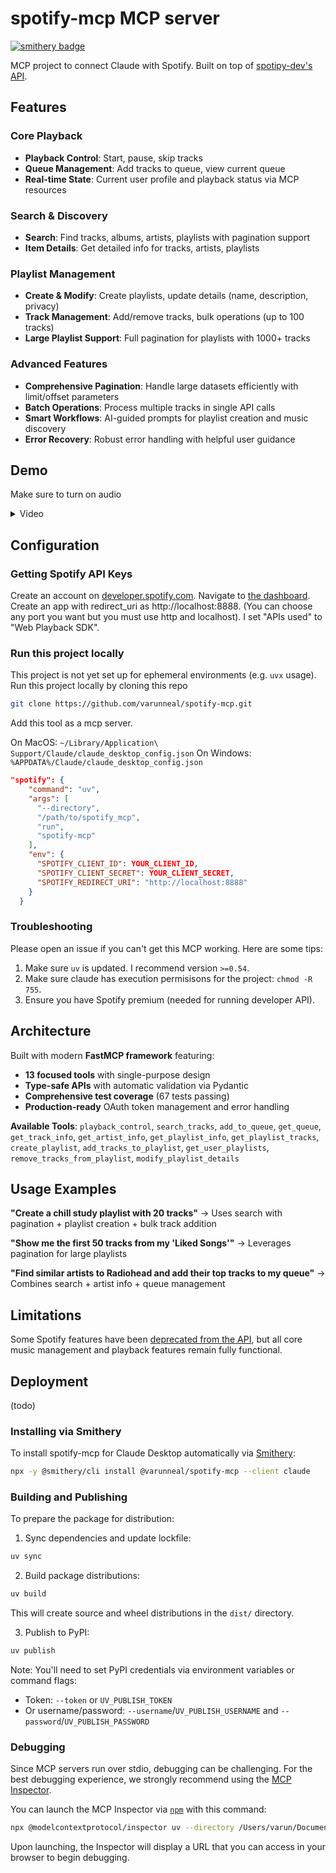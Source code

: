 # spotify-mcp MCP server

[![smithery badge](https://smithery.ai/badge/@varunneal/spotify-mcp)](https://smithery.ai/server/@varunneal/spotify-mcp)

MCP project to connect Claude with Spotify. Built on top of [spotipy-dev's API](https://github.com/spotipy-dev/spotipy/tree/2.24.0).

## Features

### Core Playback
- **Playback Control**: Start, pause, skip tracks
- **Queue Management**: Add tracks to queue, view current queue
- **Real-time State**: Current user profile and playback status via MCP resources

### Search & Discovery  
- **Search**: Find tracks, albums, artists, playlists with pagination support
- **Item Details**: Get detailed info for tracks, artists, playlists

### Playlist Management
- **Create & Modify**: Create playlists, update details (name, description, privacy)
- **Track Management**: Add/remove tracks, bulk operations (up to 100 tracks)
- **Large Playlist Support**: Full pagination for playlists with 1000+ tracks

### Advanced Features
- **Comprehensive Pagination**: Handle large datasets efficiently with limit/offset parameters
- **Batch Operations**: Process multiple tracks in single API calls
- **Smart Workflows**: AI-guided prompts for playlist creation and music discovery
- **Error Recovery**: Robust error handling with helpful user guidance

## Demo

Make sure to turn on audio

<details>
  <summary>
    Video
  </summary>
  https://github.com/user-attachments/assets/20ee1f92-f3e3-4dfa-b945-ca57bc1e0894
  </summary>
</details>

## Configuration

### Getting Spotify API Keys

Create an account on [developer.spotify.com](https://developer.spotify.com/). Navigate to [the dashboard](https://developer.spotify.com/dashboard).
Create an app with redirect_uri as http://localhost:8888. (You can choose any port you want but you must use http and localhost).
I set "APIs used" to "Web Playback SDK".

### Run this project locally

This project is not yet set up for ephemeral environments (e.g. `uvx` usage).
Run this project locally by cloning this repo

```bash
git clone https://github.com/varunneal/spotify-mcp.git
```

Add this tool as a mcp server.

On MacOS: `~/Library/Application\ Support/Claude/claude_desktop_config.json`
On Windows: `%APPDATA%/Claude/claude_desktop_config.json`

  ```json
  "spotify": {
      "command": "uv",
      "args": [
        "--directory",
        "/path/to/spotify_mcp",
        "run",
        "spotify-mcp"
      ],
      "env": {
        "SPOTIFY_CLIENT_ID": YOUR_CLIENT_ID,
        "SPOTIFY_CLIENT_SECRET": YOUR_CLIENT_SECRET,
        "SPOTIFY_REDIRECT_URI": "http://localhost:8888"
      }
    }
  ```

### Troubleshooting

Please open an issue if you can't get this MCP working. Here are some tips:

1. Make sure `uv` is updated. I recommend version `>=0.54`.
2. Make sure claude has execution permisisons for the project: `chmod -R 755`.
3. Ensure you have Spotify premium (needed for running developer API).

## Architecture

Built with modern **FastMCP framework** featuring:
- **13 focused tools** with single-purpose design  
- **Type-safe APIs** with automatic validation via Pydantic
- **Comprehensive test coverage** (67 tests passing)
- **Production-ready** OAuth token management and error handling

**Available Tools**: `playback_control`, `search_tracks`, `add_to_queue`, `get_queue`, `get_track_info`, `get_artist_info`, `get_playlist_info`, `get_playlist_tracks`, `create_playlist`, `add_tracks_to_playlist`, `get_user_playlists`, `remove_tracks_from_playlist`, `modify_playlist_details`

## Usage Examples

**"Create a chill study playlist with 20 tracks"** → Uses search with pagination + playlist creation + bulk track addition

**"Show me the first 50 tracks from my 'Liked Songs'"** → Leverages pagination for large playlists  

**"Find similar artists to Radiohead and add their top tracks to my queue"** → Combines search + artist info + queue management

## Limitations

Some Spotify features have been [deprecated from the API](https://techcrunch.com/2024/11/27/spotify-cuts-developer-access-to-several-of-its-recommendation-features/), but all core music management and playback features remain fully functional.

## Deployment

(todo)

### Installing via Smithery

To install spotify-mcp for Claude Desktop automatically via [Smithery](https://smithery.ai/server/@varunneal/spotify-mcp):

```bash
npx -y @smithery/cli install @varunneal/spotify-mcp --client claude
```

### Building and Publishing

To prepare the package for distribution:

1. Sync dependencies and update lockfile:

```bash
uv sync
```

2. Build package distributions:

```bash
uv build
```

This will create source and wheel distributions in the `dist/` directory.

3. Publish to PyPI:

```bash
uv publish
```

Note: You'll need to set PyPI credentials via environment variables or command flags:

- Token: `--token` or `UV_PUBLISH_TOKEN`
- Or username/password: `--username`/`UV_PUBLISH_USERNAME` and `--password`/`UV_PUBLISH_PASSWORD`

### Debugging

Since MCP servers run over stdio, debugging can be challenging. For the best debugging
experience, we strongly recommend using the [MCP Inspector](https://github.com/modelcontextprotocol/inspector).

You can launch the MCP Inspector via [`npm`](https://docs.npmjs.com/downloading-and-installing-node-js-and-npm) with this command:

```bash
npx @modelcontextprotocol/inspector uv --directory /Users/varun/Documents/Python/spotify_mcp run spotify-mcp
```

Upon launching, the Inspector will display a URL that you can access in your browser to begin debugging.
